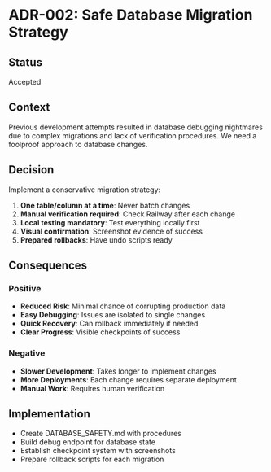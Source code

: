 # ADR-002: Safe Database Migration Strategy

## Status
Accepted

## Context
Previous development attempts resulted in database debugging nightmares due to complex migrations and lack of verification procedures. We need a foolproof approach to database changes.

## Decision
Implement a conservative migration strategy:
1. **One table/column at a time**: Never batch changes
2. **Manual verification required**: Check Railway after each change
3. **Local testing mandatory**: Test everything locally first
4. **Visual confirmation**: Screenshot evidence of success
5. **Prepared rollbacks**: Have undo scripts ready

## Consequences

### Positive
- **Reduced Risk**: Minimal chance of corrupting production data
- **Easy Debugging**: Issues are isolated to single changes
- **Quick Recovery**: Can rollback immediately if needed
- **Clear Progress**: Visible checkpoints of success

### Negative
- **Slower Development**: Takes longer to implement changes
- **More Deployments**: Each change requires separate deployment
- **Manual Work**: Requires human verification

## Implementation
- Create DATABASE_SAFETY.md with procedures
- Build debug endpoint for database state
- Establish checkpoint system with screenshots
- Prepare rollback scripts for each migration